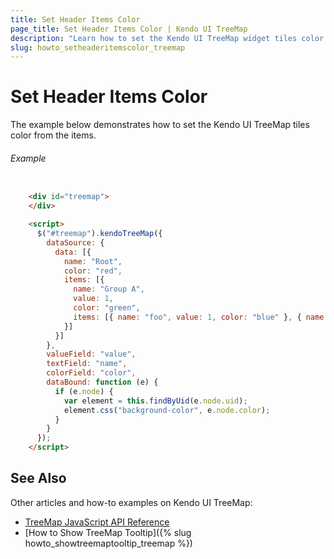 ```yaml
---
title: Set Header Items Color
page_title: Set Header Items Color | Kendo UI TreeMap
description: "Learn how to set the Kendo UI TreeMap widget tiles color from the items."
slug: howto_setheaderitemscolor_treemap
---
```


# Set Header Items Color

The example below demonstrates how to set the Kendo UI TreeMap tiles color from the items.

###### Example

```html

    <div id="treemap">
    </div>

    <script>
      $("#treemap").kendoTreeMap({
        dataSource: {
          data: [{
            name: "Root",
            color: "red",
            items: [{
              name: "Group A",
              value: 1,
              color: "green",
              items: [{ name: "foo", value: 1, color: "blue" }, { name: "bar", value: 2, color: "orange"}]
            }]
          }]
        },
        valueField: "value",
        textField: "name",
        colorField: "color",
        dataBound: function (e) {
          if (e.node) {
            var element = this.findByUid(e.node.uid);
            element.css("background-color", e.node.color);
          }
        }
      });
    </script>

```

## See Also

Other articles and how-to examples on Kendo UI TreeMap:

* [TreeMap JavaScript API Reference](/api/javascript/dataviz/ui/treemap)
* [How to Show TreeMap Tooltip]({% slug howto_showtreemaptooltip_treemap %})
